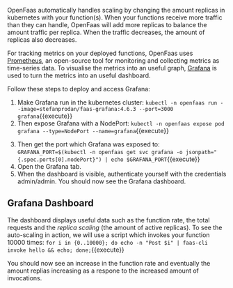 
OpenFaas automatically handles scaling by changing the amount replicas in kubernetes with your function(s). When your functions receive more traffic than they can handle, OpenFaas will add more replicas to balance the amount traffic per replica. When the traffic decreases, the amount of replicas also decreases. 

For tracking metrics on your deployed functions, OpenFaas uses [Prometheus](https://prometheus.io/docs/introduction/overview/), an open-source tool for monitoring and collecting metrics as time-series data. To visualise the metrics into an useful graph, [Grafana](https://grafana.com/oss/grafana/) is used to turn the metrics into an useful dashboard.

Follow these steps to deploy and access Grafana:
1. Make Grafana run in the kubernetes cluster: `kubectl -n openfaas run --image=stefanprodan/faas-grafana:4.6.3 --port=3000 grafana`{{execute}} 
2. Then expose Grafana with a NodePort: `kubectl -n openfaas expose pod grafana --type=NodePort --name=grafana`{{execute}}
 <!-- TODO: we should know the Grafana port  -->
3. Then get the port which Grafana was exposed to: `GRAFANA_PORT=$(kubectl -n openfaas get svc grafana -o jsonpath="{.spec.ports[0].nodePort}") | echo $GRAFANA_PORT`{{execute}}
4. Open the Grafana tab.
5. When the dashboard is visible, authenticate yourself with the credentials admin/admin. You should now see the Grafana dashboard.

## Grafana Dashboard
The dashboard displays useful data such as the function rate, the total requests and the *replica scaling* (the amount of active replicas). To see the auto-scaling in action, we will use a script which invokes your function 10000 times: `for i in {0..10000}; do echo -n "Post $i" | faas-cli invoke hello && echo; done;`{{execute}}

You should now see an increase in the function rate and eventually the amount replias increasing as a respone to the increased amount of invocations. 
<!-- TODO: add image here -->

<!-- TODO: Also Scale to zero -->






